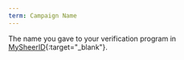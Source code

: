 ```yaml
---
term: Campaign Name
---
```


The name you gave to your verification program in [MySheerID](https://my.sheerid.com){:target="_blank"}.
